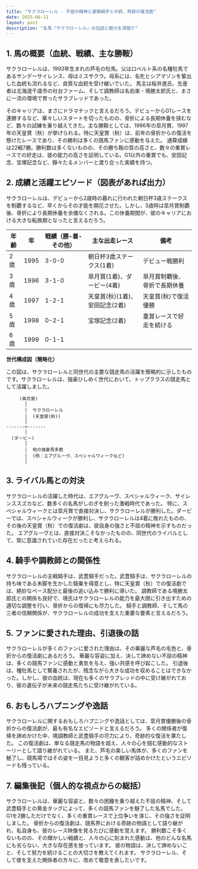 ```yaml
---
title: "サクラローレル - 不屈の精神と豪腕騎手との絆、奇跡の復活劇"
date: 2025-06-11
layout: post
description: "名馬『サクラローレル』の伝説と魅力を深堀り"
---
```


## 1. 馬の概要（血統、戦績、主な勝鞍）

サクラローレルは、1993年生まれの芦毛の牡馬。父はロベルト系の名種牡馬であるサンデーサイレンス、母はミスサクラ。母系には、名牝ヒシアマゾンを輩出した血統も流れるなど、良質な血統を受け継いでいた。  馬主は桜井進氏、生産者は北海道千歳市の社台ファーム、そして調教師は名伯楽・境勝太郎氏と、まさに一流の環境で育ったサラブレッドであった。

そのキャリアは、まさにドラマチックと言えるだろう。デビューからG1レースを連勝するなど、華々しいスタートを切ったものの、骨折による長期休養を挟むなど、数々の試練を乗り越えてきた。主な勝鞍としては、1996年の皐月賞、1997年の天皇賞（秋）が挙げられる。特に天皇賞（秋）は、前年の骨折からの復活を懸けたレースであり、その勝利は多くの競馬ファンに感動を与えた。  通算成績は22戦7勝。勝利数は多くないものの、その勝ち鞍の質の高さと、数々の重賞レースでの好走は、彼の能力の高さを証明している。G1以外の重賞でも、安田記念、宝塚記念など、錚々たるメンバーと渡り合った実績を持つ。


## 2. 成績と活躍エピソード（図表があれば出力）

サクラローレルは、デビューから2歳時の暮れに行われた朝日杯3歳ステークスを制覇するなど、早くからその才能を開花させた。しかし、3歳時は皐月賞制覇後、骨折により長期休養を余儀なくされる。この休養期間が、彼のキャリアにおける大きな転換期となったと言えるだろう。

| 年齢 | 年 | 戦績（勝-着-その他）| 主な出走レース | 備考 |
|---|---|---|---|---|
| 2歳 | 1995 | 3-0-0 | 朝日杯3歳ステークス(1着) | デビュー戦勝利 |
| 3歳 | 1996 | 3-1-0 | 皐月賞(1着)、ダービー(4着) | 皐月賞制覇後、骨折で長期休養 |
| 4歳 | 1997 | 1-2-1 | 天皇賞(秋)(1着)、安田記念(2着) | 天皇賞(秋)で復活優勝 |
| 5歳 | 1998 | 0-2-1 | 宝塚記念(2着) | 重賞レースで好走を続ける |
| 6歳 | 1999 | 0-1-1 |  |  |


**世代構成図（簡略化）**

この図は、サクラローレルと同世代の主要な競走馬の活躍を簡略的に示したものです。サクラローレルは、強豪ひしめく世代において、トップクラスの競走馬として活躍しました。

```
     (皐月賞)
       │
       │  サクラローレル
       │  (天皇賞(秋))
       │
-------+-------
       │
  (ダービー)
       │
       │  他の強豪馬多数
       │  (例：エアグルーヴ、スペシャルウィークなど)
       │

```


## 3. ライバル馬との対決

サクラローレルの活躍した時代は、エアグルーヴ、スペシャルウィーク、サイレンススズカなど、数多くの名馬がしのぎを削った激戦時代であった。  特に、スペシャルウィークとは皐月賞で直接対決し、サクラローレルが勝利した。ダービーでは、スペシャルウィークが勝利し、サクラローレルは4着に敗れたものの、その後の天皇賞（秋）での復活劇は、彼自身の強さと不屈の精神を示すものだった。  エアグルーヴとは、直接対決こそなかったものの、同世代のライバルとして、常に意識されていた存在だったと考えられる。


## 4. 騎手や調教師との関係性

サクラローレルの主戦騎手は、武豊騎手だった。武豊騎手は、サクラローレルの持ち味である末脚を生かした騎乗を得意とし、特に天皇賞（秋）での復活劇では、絶妙なペース配分と最後の追い込みで勝利に導いた。  調教師である境勝太郎氏との関係も良好で、境氏はサクラローレルの能力を最大限に引き出すための適切な調整を行い、骨折からの復帰にも尽力した。  騎手と調教師、そして馬の三者の信頼関係が、サクラローレルの成功を支えた重要な要素と言えるだろう。


## 5. ファンに愛された理由、引退後の話

サクラローレルが多くのファンに愛された理由は、その華麗な芦毛の毛色と、骨折からの復活劇にあるだろう。  華麗な容姿に加え、決して諦めない不屈の精神は、多くの競馬ファンに感動と勇気を与え、強い共感を呼び起こした。  引退後は、種牡馬として繋養されたが、残念ながら大きな成功を収めることはできなかった。しかし、彼の血統は、現在も多くのサラブレッドの中に受け継がれており、彼の遺伝子が未来の競走馬たちに受け継がれている。


## 6. おもしろハプニングや逸話

サクラローレルに関するおもしろハプニングや逸話としては、皐月賞優勝後の骨折からの復活劇が、最も有名なエピソードと言えるだろう。  多くの関係者が復帰を諦めかけた中、境調教師と武豊騎手の尽力により、奇跡的な復活を果たした。  この復活劇は、単なる競走馬の物語を超え、人々の心を掴む感動的なストーリーとして語り継がれている。 また、芦毛の美しい馬体が、多くのファンを魅了し、競馬場ではその姿を一目見ようと多くの観客が詰めかけたというエピソードも残っている。


## 7. 編集後記（個人的な視点からの総括）

サクラローレルは、華麗な容姿と、数々の困難を乗り越えた不屈の精神、そして武豊騎手との黄金タッグによって、多くの競馬ファンを魅了した名馬でした。  G1を2勝しただけでなく、多くの重賞レースで上位争いを演じ、その強さを証明しました。  骨折からの復活劇は、競馬界における奇跡の物語として語り継がれ、私自身も、彼のレース映像を見るたびに感動を覚えます。  勝利数こそ多くないものの、その輝かしい戦績と、人々の心に刻まれた感動は、他のどんな名馬にも劣らない、大きな存在感を放っています。  彼の物語は、決して諦めないこと、そして努力を続けることの大切さを教えてくれます。  サクラローレル、そして彼を支えた関係者の方々に、改めて敬意を表したいです。
